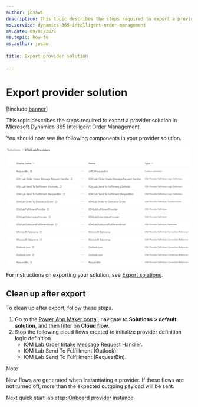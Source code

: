 ```yaml
---
author: josaw1
description: This topic describes the steps required to export a provider solution in Microsoft Dynamics 365 Intelligent Order Management.
ms.service: dynamics-365-intelligent-order-management
ms.date: 09/01/2021
ms.topic: how-to
ms.author: josaw

title: Export provider solution

---
```


# Export provider solution

[!include [banner](includes/banner.md)]

This topic describes the steps required to export a provider solution in Microsoft Dynamics 365 Intelligent Order Management.

You should now see the following components in your provider solution.

![Provider solution components](media/lab_export_components.png)

For instructions on exporting your solution, see [Export solutions](/powerapps/maker/data-platform/export-solutions).

## Clean up after export

To clean up after export, follow these steps.

1. Go to the [Power App Maker portal](https://make.powerapps.com), navigate to **Solutions \> default solution**, and then filter on **Cloud flow**.
1. Stop the following cloud flows created to initialize provider definition logic definition. 
    - IOM Lab Order Intake Message Request Handler.
    - IOM Lab Send To Fulfillment (Outlook).
    - IOM Lab Send To Fulfillment (RequestBin).

> [!NOTE]
> New flows are generated when instantiating a provider. If these flows are not turned off, more than the expected outgoing payload will be sent.

Next quick start lab step: [Onboard provider instance](lab-onboard-provider.md)
